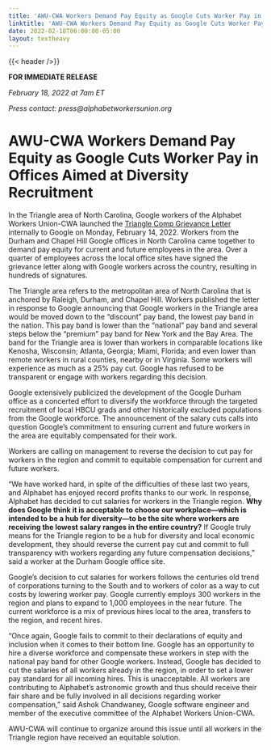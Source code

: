 ```yaml
---
title: 'AWU-CWA Workers Demand Pay Equity as Google Cuts Worker Pay in Offices Aimed at Diversity Recruitment'
linktitle: 'AWU-CWA Workers Demand Pay Equity as Google Cuts Worker Pay in Offices Aimed at Diversity Recruitment'
date: 2022-02-18T06:00:00-05:00
layout: textheavy
---
```


{{< header />}}

**FOR IMMEDIATE RELEASE**

_February 18, 2022 at 7am ET_

_Press contact: press@alphabetworkersunion.org_

# AWU-CWA Workers Demand Pay Equity as Google Cuts Worker Pay in Offices Aimed at Diversity Recruitment

In the Triangle area of North Carolina, Google workers of the Alphabet Workers Union-CWA launched the [Triangle Comp Grievance Letter](https://airtable.com/shrWrnlxqumeJhF1g)
internally to Google on Monday, February 14, 2022. Workers from the Durham and Chapel Hill Google offices in North Carolina came together to demand pay equity for current and
future employees in the area. Over a quarter of employees across the local office sites have signed the grievance letter along with Google workers across the country,
resulting in hundreds of signatures. 

The Triangle area refers to the metropolitan area of North Carolina that is anchored by Raleigh, Durham, and Chapel Hill. Workers published the letter in response to
Google announcing that Google workers in the Triangle area would be moved down to the “discount” pay band, the lowest pay band in the nation. This pay band is lower than the
“national” pay band and several steps below the “premium” pay band for New York and the Bay Area. The band for the Triangle area is lower than workers in comparable locations
like Kenosha, Wisconsin;  Atlanta, Georgia; Miami, Florida; and even lower than remote workers in rural counties, nearby or in Virginia. Some workers will experience as much
as a 25% pay cut. Google has refused to be transparent or engage with workers regarding this decision. 

Google extensively publicized the development of the Google Durham office as a concerted effort to diversify the workforce through the targeted recruitment of local HBCU
grads and other historically excluded populations from the Google workforce. The announcement of the salary cuts calls into question Google’s commitment to ensuring current
and future workers in the area are equitably compensated for their work. 

Workers are calling on management to reverse the decision to cut pay for workers in the region and commit to equitable compensation for current and future workers. 

“We have worked hard, in spite of the difficulties of these last two years, and Alphabet has enjoyed record profits thanks to our work. In response, Alphabet
has decided to cut salaries for workers in the Triangle region. **Why does Google think it is acceptable to choose our workplace—which is intended to be a
hub for diversity—to be the site where workers are receiving the lowest salary ranges in the entire country?** If Google truly means for the Triangle region to be
a hub for diversity and local economic development, they should reverse the current pay cut and commit to full transparency with workers regarding any future compensation
decisions,” said a worker at the Durham Google office site.

Google’s decision to cut salaries for workers follows the centuries old trend of corporations turning to the South and to workers of color as a way to cut costs by lowering
worker pay. Google currently employs 300 workers in the region and plans to expand to 1,000 employees in the near future. The current workforce is a mix of previous hires
local to the area, transfers to the region, and recent hires. 

“Once again, Google fails to commit to their declarations of equity and inclusion when it comes to their bottom line. Google has an opportunity to hire a diverse workforce
and compensate these workers in step with the national pay band for other Google workers. Instead, Google has decided to cut the salaries of all workers already in the region,
in order to set a lower pay standard for all incoming hires. This is unacceptable. All workers are contributing to Alphabet’s astronomic growth and thus should receive their
fair share and be fully involved in all decisions regarding worker compensation,” said Ashok Chandwaney, Google software engineer and member of the executive committee of the
Alphabet Workers Union-CWA. 

AWU-CWA will continue to organize around this issue until all workers in the Triangle region have received an equitable solution.
